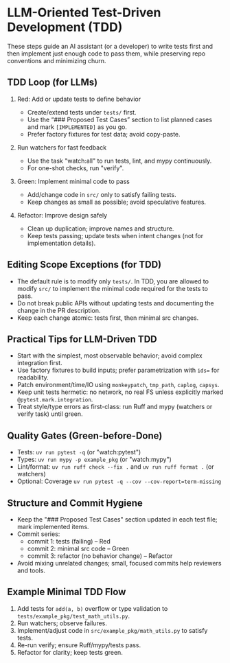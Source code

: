 # LLM-Oriented Test-Driven Development (TDD)

These steps guide an AI assistant (or a developer) to write tests first and then implement just enough code to pass them, while preserving repo conventions and minimizing churn.

## TDD Loop (for LLMs)
1) Red: Add or update tests to define behavior
    - Create/extend tests under `tests/` first.
    - Use the “### Proposed Test Cases” section to list planned cases and mark `[IMPLEMENTED]` as you go.
    - Prefer factory fixtures for test data; avoid copy-paste.

2) Run watchers for fast feedback
    - Use the task "watch:all" to run tests, lint, and mypy continuously.
    - For one-shot checks, run "verify".

3) Green: Implement minimal code to pass
    - Add/change code in `src/` only to satisfy failing tests.
    - Keep changes as small as possible; avoid speculative features.

4) Refactor: Improve design safely
    - Clean up duplication; improve names and structure.
    - Keep tests passing; update tests when intent changes (not for implementation details).

## Editing Scope Exceptions (for TDD)
- The default rule is to modify only `tests/`. In TDD, you are allowed to modify `src/` to implement the minimal code required for the tests to pass.
- Do not break public APIs without updating tests and documenting the change in the PR description.
- Keep each change atomic: tests first, then minimal src changes.

## Practical Tips for LLM-Driven TDD
- Start with the simplest, most observable behavior; avoid complex integration first.
- Use factory fixtures to build inputs; prefer parametrization with `ids=` for readability.
- Patch environment/time/IO using `monkeypatch`, `tmp_path`, `caplog`, `capsys`.
- Keep unit tests hermetic: no network, no real FS unless explicitly marked `@pytest.mark.integration`.
- Treat style/type errors as first-class: run Ruff and mypy (watchers or verify task) until green.

## Quality Gates (Green-before-Done)
- Tests: `uv run pytest -q` (or "watch:pytest")
- Types: `uv run mypy -p example_pkg` (or "watch:mypy")
- Lint/format: `uv run ruff check --fix .` and `uv run ruff format .` (or watchers)
- Optional: Coverage `uv run pytest -q --cov --cov-report=term-missing`

## Structure and Commit Hygiene
- Keep the "### Proposed Test Cases" section updated in each test file; mark implemented items.
- Commit series:
  - commit 1: tests (failing) – Red
  - commit 2: minimal src code – Green
  - commit 3: refactor (no behavior change) – Refactor
- Avoid mixing unrelated changes; small, focused commits help reviewers and tools.

## Example Minimal TDD Flow
1. Add tests for `add(a, b)` overflow or type validation to `tests/example_pkg/test_math_utils.py`.
2. Run watchers; observe failures.
3. Implement/adjust code in `src/example_pkg/math_utils.py` to satisfy tests.
4. Re-run verify; ensure Ruff/mypy/tests pass.
5. Refactor for clarity; keep tests green.
